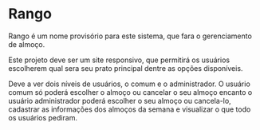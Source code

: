 # Rango 

Rango é um nome provisório para este sistema, que fara o gerenciamento de almoço. 

Este projeto deve ser um site responsivo, que permitirá os usuários escolherem qual sera seu prato principal dentre as opções disponíveis. 

Deve a ver dois níveis de usuários, o comum e o administrador. O usuário comum só poderá escolher o almoço ou cancelar o seu almoço encanto o usuário administrador poderá escolher o seu almoço ou cancela-lo, cadastrar as informações dos almoços da semana e visualizar o que todo os usuários pediram. 

